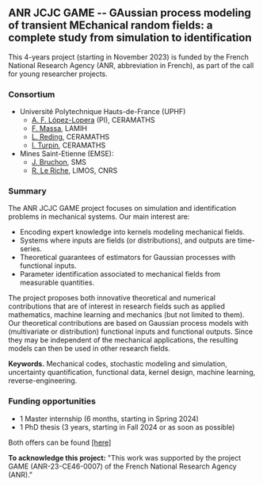 ## ANR JCJC GAME -- GAussian process modeling of transient MEchanical random fields: a complete study from simulation to identification

This 4-years project (starting in November 2023) is funded by the French National Research Agency (ANR, abbreviation in French), as part of the call for young researcher projects. 

### Consortium
- Université Polytechnique Hauts-de-France (UPHF)
     + [A. F. López-Lopera](https://anfelopera.github.io/) (PI), CERAMATHS
     + [F. Massa](https://www.uphf.fr/lamih/en/membres/massa_franck), LAMIH
     + [L. Reding](https://www.uphf.fr/ceramaths/membres/reding_lucas), CERAMATHS
     + [I. Turpin](https://www.uphf.fr/ceramaths/en/membres/massa_turpin_isabelle), CERAMATHS
- Mines Saint-Etienne (EMSE): 
     + [J. Bruchon](https://www.emse.fr/~bruchon/index_english.html), SMS
     + [R. Le Riche](https://www.emse.fr/~leriche/), LIMOS, CNRS

### Summary
The ANR JCJC GAME project focuses on simulation and identification problems in mechanical systems. Our main interest are:
- Encoding expert knowledge into kernels modeling mechanical fields.
- Systems where inputs are fields (or distributions), and outputs are time-series.
- Theoretical guarantees of estimators for Gaussian processes with functional inputs.
- Parameter identification associated to mechanical fields from measurable quantities. 

The project proposes both innovative theoretical and numerical contributions that are of interest in research fields such as applied mathematics, machine learning and mechanics (but not limited to them). Our theoretical contributions are based on Gaussian process models with (multivariate or distribution) functional inputs and functional outputs. Since they may be independent of the mechanical applications, the resulting models can then be used in other research fields.
		
**Keywords.** Mechanical codes, stochastic modeling and simulation, uncertainty quantification, functional data, kernel design, machine learning, reverse-engineering.

### Funding opportunities
- 1 Master internship (6 months, starting in Spring 2024)
- 1 PhD thesis (3 years, starting in Fall 2024 or as soon as possible)

Both offers can be found [[here]](https://github.com/anfelopera/anfelopera.github.io/raw/master/funding/phd/GAME_Joint_Offers_KernelDesign_GP_Mechanics.pdf)

**To acknowledge this project:** "This work was supported by the project GAME (ANR-23-CE46-0007) of the French National Research Agency (ANR)."
